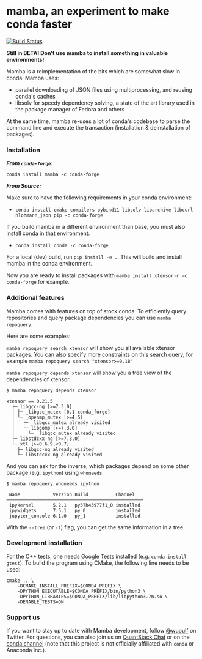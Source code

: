 # mamba, an experiment to make conda faster

[![Build Status](https://github.com/QuantStack/mamba/workflows/CI/badge.svg)](https://github.com/QuantStack/mamba/actions)

**Still in BETA! Don't use mamba to install something in valuable environments!**

Mamba is a reimplementation of the bits which are somewhat slow in conda. Mamba uses:

- parallel downloading of JSON files using multiprocessing, and reusing conda's caches
- libsolv for speedy dependency solving, a state of the art library used in the package manager of Fedora and others

At the same time, mamba re-uses a lot of conda's codebase to parse the command line and execute the transaction (installation & deinstallation of packages).

### Installation

***From `conda-forge`:***

```
conda install mamba -c conda-forge
```

***From Source:***

Make sure to have the following requirements in your conda environment:

- `conda install cmake compilers pybind11 libsolv libarchive libcurl nlohmann_json pip -c conda-forge`

If you build mamba in a different environment than base, you must also install conda in
that environment:

- `conda install conda -c conda-forge`

For a local (dev) build, run `pip install -e .`. This will build and install mamba
in the conda environment.

Now you are ready to install packages with `mamba install xtensor-r -c conda-forge` for example.

### Additional features

Mamba comes with features on top of stock conda.
To efficiently query repositories and query package dependencies you can use `mamba repoquery`.

Here are some examples:

`mamba repoquery search xtensor` will show you all available xtensor packages. You can also specify more constraints on this search query, for example `mamba repoquery search "xtensor>=0.18"`

`mamba repoquery depends xtensor` will show you a tree view of the dependencies of xtensor.

```
$ mamba repoquery depends xtensor

xtensor == 0.21.5
  ├─ libgcc-ng [>=7.3.0]
  │ ├─ _libgcc_mutex [0.1 conda_forge]
  │ └─ _openmp_mutex [>=4.5]
  │   ├─ _libgcc_mutex already visited
  │   └─ libgomp [>=7.3.0]
  │     └─ _libgcc_mutex already visited
  ├─ libstdcxx-ng [>=7.3.0]
  └─ xtl [>=0.6.9,<0.7]
    ├─ libgcc-ng already visited
    └─ libstdcxx-ng already visited
```

And you can ask for the inverse, which packages depend on some other package (e.g. `ipython`) using `whoneeds`.

```
$ mamba repoquery whoneeds ipython

 Name            Version Build          Channel
──────────────────────────────────────────────────
 ipykernel       5.2.1   py37h43977f1_0 installed
 ipywidgets      7.5.1   py_0           installed
 jupyter_console 6.1.0   py_1           installed

```

With the `--tree` (or `-t`) flag, you can get the same information in a tree.

### Development installation

For the C++ tests, one needs Google Tests installed (e.g. `conda install gtest`).
To build the program using CMake, the following line needs to be used:

```
cmake .. \
	-DCMAKE_INSTALL_PREFIX=$CONDA_PREFIX \
	-DPYTHON_EXECUTABLE=$CONDA_PREFIX/bin/python3 \
	-DPYTHON_LIBRARIES=$CONDA_PREFIX/lib/libpython3.7m.so \
	-DENABLE_TESTS=ON
```

### Support us

If you want to stay up to date with Mamba development, follow [@wuoulf](https://twitter.com/wuoulf) on Twitter.
For questions, you can also join us on [QuantStack Chat](https://gitter.im/QuantStack/Lobby) or on the [conda channel](https://gitter.im/conda/conda) (note that this project is not officially affiliated with `conda` or Anaconda Inc.).

